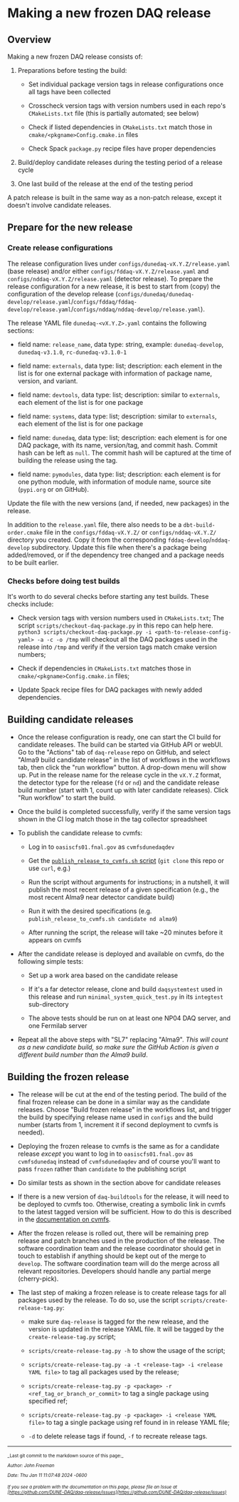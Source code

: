 # Making a new frozen DAQ release

## Overview

Making a new frozen DAQ release consists of:



1. Preparations before testing the build:

    * Set individual package version tags in release configurations once all tags have been collected

    * Crosscheck version tags with version numbers used in each repo's `CMakeLists.txt` file (this is partially automated; see below)

    * Check if listed dependencies in `CMakeLists.txt` match those in `cmake/<pkgname>Config.cmake.in` files

    * Check Spack `package.py` recipe files have proper dependencies 


2. Build/deploy candidate releases during the testing period of a release cycle


3. One last build of the release at the end of the testing period

A patch release is built in the same way as a non-patch release, except it doesn't involve candidate releases.

## Prepare for the new release

### Create release configurations

The release configuration lives under `configs/dunedaq-vX.Y.Z/release.yaml` (base release) and/or either `configs/fddaq-vX.Y.Z/release.yaml` and `configs/nddaq-vX.Y.Z/release.yaml` (detector release). To prepare the release configuration for a new release, it is best to start from (copy) the configuration of the develop release (`configs/dunedaq/dunedaq-develop/release.yaml`/`configs/fddaq/fddaq-develop/release.yaml`/`configs/nddaq/nddaq-develop/release.yaml`).

The release YAML file `dunedaq-<vX.Y.Z>.yaml` contains the following sections:


* field name: `release_name`, data type: string, example: `dunedaq-develop`, `dunedaq-v3.1.0`, `rc-dunedaq-v3.1.0-1`

* field name: `externals`, data type: list; description: each element in the list is for one external package with information of package name, version, and variant.

* field name: `devtools`, data type: list; description: similar to `externals`, each element of the list is for one package

* field name: `systems`, data type: list; description: similar to `externals`, each element of the list is for one package

* field name: `dunedaq`, data type: list; description: each element is for one DAQ package, with its name, version/tag, and commit hash. Commit hash can be left as `null`. The commit hash will be captured at the time of building the release using the tag. 

* field name: `pymodules`, data type: list; description: each element is for one python module, with information of module name, source site (`pypi.org` or on GitHub).

Update the file with the new versions (and, if needed, new packages) in the release.

In addition to the `release.yaml` file, there also needs to be a `dbt-build-order.cmake` file in the `configs/fddaq-vX.Y.Z/` or `configs/nddaq-vX.Y.Z/` directory you created. Copy it from the corresponding `fddaq-develop`/`nddaq-develop` subdirectory. Update this file when there's a package being added/removed, or if the dependency tree changed and a package needs to be built earlier.


### Checks before doing test builds

It's worth to do several checks before starting any test builds. These checks include:


* Check version tags with version numbers used in `CMakeLists.txt`; The script `scripts/checkout-daq-package.py` in this repo can help here. `python3 scripts/checkout-daq-package.py -i <path-to-release-config-yaml> -a -c -o /tmp` will checkout all the DAQ packages used in the release into `/tmp` and verify if the version tags match cmake version numbers;

* Check if dependencies in `CMakeLists.txt` matches those in `cmake/<pkgname>Config.cmake.in` files;

* Update Spack recipe files for DAQ packages with newly added dependencies.

## Building candidate releases


* Once the release configuration is ready, one can start the CI build for candidate releases. The build can be started via GitHub API or webUI. Go to the "Actions" tab of `daq-release` repo on GitHub, and select "Alma9 build candidate release" in the list of workflows in the workflows tab, then click the "run workflow" button. A drop-down menu will show up. Put in the release name for the release cycle in the `vX.Y.Z` format, the detector type for the release (`fd` or `nd`) and the candidate release build number (start with 1, count up with later candidate releases). Click "Run workflow" to start the build. 

* Once the build is completed successfully, verify if the same version tags shown in the CI log match those in the tag collector spreadsheet

* To publish the candidate release to cvmfs:

    * Log in to `oasiscfs01.fnal.gov` as `cvmfsdunedaqdev`

    * Get the [`publish_release_to_cvmfs.sh` script](https://github.com/DUNE-DAQ/daq-release/blob/develop/scripts/cvmfs/publish_release_to_cvmfs.sh) (`git clone` this repo or use `curl`, e.g.)

    * Run the script without arguments for instructions; in a nutshell, it will publish the most recent release of a given specification (e.g., the most recent Alma9 near detector candidate build)

    * Run it with the desired specifications (e.g. `publish_release_to_cvmfs.sh candidate nd alma9`)

    * After running the script, the release will take ~20 minutes before it appears on cvmfs

* After the candidate release is deployed and available on cvmfs, do the following simple tests:

    * Set up a work area based on the candidate release

    * If it's a far detector release, clone and build `daqsystemtest` used in this release and run `minimal_system_quick_test.py` in its `integtest` sub-directory

    * The above tests should be run on at least one NP04 DAQ server, and one Fermilab server

* Repeat all the above steps with "SL7" replacing "Alma9". _This will count as a new candidate build, so make sure the GitHub Action is given a different build number than the Alma9 build_.

## Building the frozen release


* The release will be cut at the end of the testing period. The build of the final frozen release can be done in a similar way as the candidate releases. Choose "Build frozen release" in the workflows list, and trigger the build by specifying release name used in `configs` and the build number (starts from 1, increment it if second deployment to cvmfs is needed).

* Deploying the frozen release to cvmfs is the same as for a candidate release  _except_ you want to log in to `oasiscfs01.fnal.gov` as `cvmfsdunedaq` instead of `cvmfsdunedaqdev` and of course you'll want to pass `frozen` rather than `candidate` to the publishing script

* Do similar tests as shown in the section above for candidate releases

* If there is a new version of `daq-buildtools` for the release, it will need to be deployed to cvmfs too. Otherwise, creating a symbolic link in cvmfs to the latest tagged version will be sufficient. How to do this is described in the [documentation on cvmfs](publish_to_cvmfs.md).

* After the frozen release is rolled out, there will be remaining prep release and patch branches used in the production of the release. The software coordination team and the release coordinator should get in touch to establish if anything should be kept out of the merge to `develop`. The software coordination team will do the merge across all relevant repositories. Developers should handle any partial merge (cherry-pick).

* The last step of making a frozen release is to create release tags for all packages used by the release. To do so, use the script `scripts/create-release-tag.py`:

    * make sure `daq-release` is tagged for the new release, and the version is updated in the release YAML file. It will be tagged by the `create-release-tag.py` script;

    * `scripts/create-release-tag.py -h` to show the usage of the script;

    * `scripts/create-release-tag.py -a -t <release-tag> -i <release YAML file>` to tag all packages used by the release;

    * `scripts/create-release-tag.py -p <package> -r <ref_tag_or_branch_or_commit>` to tag a single package using specified ref;

    * `scripts/create-release-tag.py -p <package> -i <release YAML file>` to tag a single package using ref found in in release YAML file;

    * `-d` to delete release tags if found, `-f` to recreate release tags.


-----

<font size="1">
_Last git commit to the markdown source of this page:_


_Author: John Freeman_

_Date: Thu Jan 11 11:07:48 2024 -0600_

_If you see a problem with the documentation on this page, please file an Issue at [https://github.com/DUNE-DAQ/daq-release/issues](https://github.com/DUNE-DAQ/daq-release/issues)_
</font>
